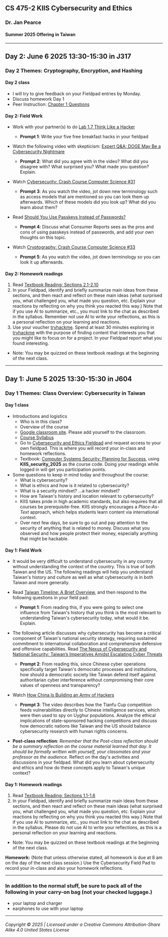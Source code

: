 ## CS 475-2 KIIS Cybersecurity and Ethics
### Dr. Jan Pearce
#### Summer 2025 Offering in Taiwan

---

## Day 2: June 6 2025 13:30-15:30 in J317

### Day 2 Themes: Cryptography, Encryption, and Hashing

#### Day 2 class

- I will try to give feedback on your Fieldpad entries by Monday.
- Discuss homework Day 1
- Peer Instruction: [Chapter 1 Questions](https://runestone.academy/runestone/peer/peer_question?assignment_id=222666)

#### Day 2: Field Work

- Work with your partner(s) to do [Lab 1.7 Think Like a Hacker](https://runestone.academy/ns/books/published/KIIS_security_2025/lab-think-like-a-hacker.html)
  - **Prompt 1**: Write your five free breakfast hacks in your fieldpad

- Watch the following video with skepticism: [Expert Q&A: DOGE May Be a Cybersecurity Nightmare](https://www.thecipherbrief.com/column_article/expert-qa-doge-may-be-a-cybersecurity-nightmare)
  - **Prompt 2**: What did you agree with in the video? What did you disagree with? What surprised you? What made you question? Explain.

- Watch [Cybersecurity: Crash Course Computer Science #31](https://youtu.be/bPVaOlJ6ln0?feature=shared)
  - **Prompt 3**: As you watch the video, jot down new terminology such as access models that are mentioned so you can look them up afterwards. Which of these models did you look up? What did you learn about them?

- Read [Should You Use Passkeys Instead of Passwords?](https://www.consumerreports.org/electronics/digital-security/should-you-use-passkeys-instead-of-passwords-a1201817243/)
  - **Prompt 4**: Discuss what Consumer Reports sees as the pros and cons of using passkeys instead of passwords, and add your own thoughts on this topic. 

- Watch [Cryptography: Crash Course Computer Science #33](https://youtu.be/jhXCTbFnK8o?feature=shared)
  - **Prompt 5**: As you watch the video, jot down terminology so you can look it up afterwards.

#### Day 2: Homework readings

1. Read [Textbook Reading: Sections 2.1-2.10](https://runestone.academy/assignment/student/doAssignment?assignment_id=222667)
2. In your Fieldpad, identify and briefly summarize main ideas from these sections, and then react and reflect on these main ideas (what surprised you, what challenged you, what made you question, etc. Explain your reactions by reflecting on why you think you reacted this way.) Note that if you use AI to summarize, etc., you must link to the chat as described in the syllabus. Remember  not use AI to write your reflections, as this is a personal reflection on your learning and reactions.
3. Use your voucher [tryhackme](https://tryhackme.com/dashboard). Spend at least 30 minutes exploring in [tryhackme](https://tryhackme.com/dashboard) with the purpose of finding content that interests you that you might like to focus on for a project. In your Fieldpad report what you found interesting.

- Note: You may be quizzed on these textbook readings at the beginning of the next class.

---

## Day 1: June 5 2025 13:30-15:30 in J604

### Day 1 Themes: Class Overview: Cybersecurity in Taiwan

#### Day 1 class

- Introductions and logistics
  - Who is in this class?
  - Overview of the course
  - [Google classroom site](https://classroom.google.com/c/NjI5OTgzMTIxNjY0?cjc=rpt2rpgv). Please add yourself to the classroom.
  - [Course Syllabus](https://docs.google.com/document/d/1Jc3zh2cSTOSD7iw2UVOWAKhpYxg6cWGW/edit?usp=sharing&ouid=100810602293768157293&rtpof=true&sd=true)
  - Go to [Cybersecurity and Ethics Fieldpad](https://drive.google.com/drive/folders/1uR21yTw9cVIfzlwDqEaM-65S4X_lNwuN?usp=drive_link) and request access to your own fieldpad. This is where you will record your in-class and homework reflections.
  - Textbook: [Computer Systems Security: Planning for Success](https://runestone.academy/ns/books/published/KIIS_security_2025/comp-sys-sec.html), using **KIIS_security_2025** as the course code. Doing your readings while logged in will get you participation points.
- Some questions to keep in mind today and throughout the course:
  - What is cybersecurity?
  - What is ethics and how is it related to cybersecurity?
  - What is a security mindset? ...a hacker mindset?
  - How are Taiwan's history and location relevant to cybersecurity?
  - KIIS takes pride in high academic standards, but also requires that all courses be prerequisite-free. KIIS strongly encourages a *Place-As-Text* approach, which helps students learn content via international context.
  - Over next few days, be sure to go out and pay attention to the security of anything that is related to money. Discuss what you observed and how people protect their money, especially anything that might be hackable.

#### Day 1: Field Work

- It would be very difficult to understand cybersecurity in any country without understanding the context of the country. This is true of both Taiwan and the US. The following readings will help you understand Taiwan's history and culture as well as what cybersecurity is in both Taiwan and more generally.

- Read [Taiwan Timeline: A Brief Overview](https://taiwanpolicycentre.com/research/timeline/), and then respond to the following questions in your field pad:
  - **Prompt 1**: From reading this, if you were going to select one influence from Taiwan's history that you think is the most relevant to understanding Taiwan's cybersecurity today, what would it be. Explain.

- The following article discusses why cybersecurity has become a critical component of Taiwan's national security strategy, requiring sustained commitment to international collaboration and comprehensive defensive and offensive capabilities. Read [The Nexus of Cybersecurity and National Security: Taiwan’s Imperatives Amidst Escalating Cyber Threats](https://globaltaiwan.org/2024/03/the-nexus-of-cybersecurity-and-national-security-taiwans-imperatives-amidst-escalating-cyber-threats/)
  - **Prompt 2**: From reading this, since Chinese cyber operations specifically target Taiwan's democratic processes and institutions, how should a democratic society like Taiwan defend itself against authoritarian cyber interference without compromising their core values of openness and transparency?

- Watch [How China Is Building an Army of Hackers](https://youtu.be/8kpnSb4yGR0?feature=shared)
  - **Prompt 3**: The video describes how the Tianfu Cup competition feeds vulnerabilities directly to Chinese intelligence services, which were then used to spy on Uyghur populations. Analyze the ethical implications of state-sponsored hacking competitions and discuss how democratic nations like Taiwan and the US should balance cybersecurity research with human rights concerns.

- **Post-class reflection**: *Remember that the Post-class reflection should be a summary reflection on the course material learned that day. It should be formally written with yourself, your classmates and your professor as the audience.* Reflect on the day's activities and discussions in your fieldpad. What did you learn about cybersecurity and ethics and how do these concepts apply to Taiwan's unique context?

#### Day 1: Homework readings

1. Read [Textbook Reading: Sections 1.1-1.6](https://runestone.academy/assignment/student/doAssignment?assignment_id=222623)
2. In your Fieldpad, identify and briefly summarize main ideas from these sections, and then react and reflect on these main ideas (what surprised you, what challenged you, what made you question, etc. Explain your reactions by reflecting on why you think you reacted this way.) Note that if you use AI to summarize, etc., you must link to the chat as described in the syllabus. Please do not use AI to write your reflections, as this is a personal reflection on your learning and reactions.

- Note: You may be quizzed on these textbook readings at the beginning of the next class.

**Homework:**
(Note that unless otherwise stated, all homework is due at 8 am on the day of the next class session.) Use the Cybersecurity Field Pad to record your in-class and also your homework reflections.

---

### In addition to the normal stuff, be sure to pack all of the following in your carry-on bag (not your checked luggage.)

- your laptop and charger
- earphones to use with your laptop

---

###### Copyright © 2025 | Licensed under a Creative Commons Attribution-Share Alike 4.0 United States License
